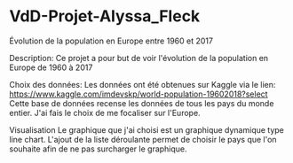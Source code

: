 # VdD-Projet-Alyssa_Fleck

Évolution de la population en Europe entre 1960 et 2017

Description:
Ce projet a pour but de voir l'évolution de la population en Europe de 1960 à 2017

Choix des données:
Les données ont été obtenues sur Kaggle via le lien: https://www.kaggle.com/imdevskp/world-population-19602018?select
Cette base de données recense les données de tous les pays du monde entier. J'ai fais le choix de me focaliser sur l'Europe. 

Visualisation
Le graphique que j'ai choisi est un graphique dynamique type line chart. L'ajout de la liste déroulante permet de choisir le pays que l'on souhaite afin de ne pas surcharger le graphique. 
